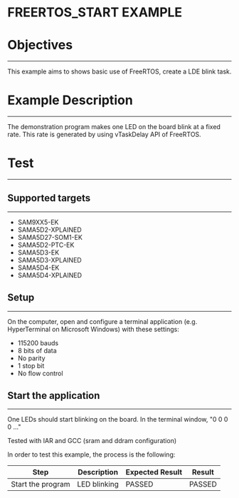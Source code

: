 FREERTOS_START EXAMPLE
============

# Objectives
------------
This example aims to shows basic use of FreeRTOS, create a LDE blink task.

# Example Description
---------------------
The demonstration program makes one LED on the board blink at a fixed rate.
This rate is generated by using vTaskDelay API of FreeRTOS.


# Test
------
## Supported targets
--------------------
* SAM9XX5-EK
* SAMA5D2-XPLAINED
* SAMA5D27-SOM1-EK
* SAMA5D2-PTC-EK
* SAMA5D3-EK
* SAMA5D3-XPLAINED
* SAMA5D4-EK
* SAMA5D4-XPLAINED

## Setup
--------
On the computer, open and configure a terminal application
(e.g. HyperTerminal on Microsoft Windows) with these settings:
 - 115200 bauds
 - 8 bits of data
 - No parity
 - 1 stop bit
 - No flow control

## Start the application
------------------------

One LEDs should start blinking on the board. In the terminal window, "0 0 0 0 ..."

Tested with IAR and GCC (sram and ddram configuration)

In order to test this example, the process is the following:

Step | Description | Expected Result | Result
-----|-------------|-----------------|-------
Start the program | LED blinking | PASSED | PASSED


